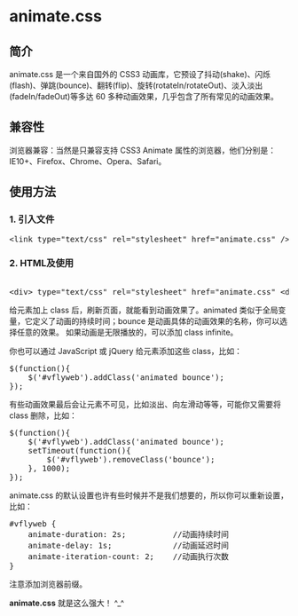 # animate.css
<h2>简介</h2>
animate.css 是一个来自国外的 CSS3 动画库，它预设了抖动(shake)、闪烁(flash)、弹跳(bounce)、翻转(flip)、旋转(rotateIn/rotateOut)、淡入淡出(fadeIn/fadeOut)等多达 60 多种动画效果，几乎包含了所有常见的动画效果。
<h2>兼容性</h2>
浏览器兼容：当然是只兼容支持 CSS3 Animate 属性的浏览器，他们分别是：IE10+、Firefox、Chrome、Opera、Safari。
<h2>使用方法</h2>
<h3>1. 引入文件</h3>
<pre>
&lt;<span class="pl-ent">link</span> type="text/css" rel="stylesheet" href="animate.css" /&gt;
</pre>
<h3>2. HTML及使用</h3>
<pre>
<div class="animated bounce" id="vflyweb"></div>
&lt;<span class="pl-ent">div</span>&gt; type="text/css" rel="stylesheet" href="animate.css" &lt;<span class="pl-ent">div</span>&gt;
</pre>
给元素加上 class 后，刷新页面，就能看到动画效果了。animated 类似于全局变量，它定义了动画的持续时间；bounce 是动画具体的动画效果的名称，你可以选择任意的效果。
如果动画是无限播放的，可以添加 class infinite。

你也可以通过 JavaScript 或 jQuery 给元素添加这些 class，比如：
<pre>
$(function(){
    $('#vflyweb').addClass('animated bounce');
});
</pre>

有些动画效果最后会让元素不可见，比如淡出、向左滑动等等，可能你又需要将 class 删除，比如：
<pre>
$(function(){
    $('#vflyweb').addClass('animated bounce');
    setTimeout(function(){
        $('#vflyweb').removeClass('bounce');
    }, 1000);
});
</pre>

animate.css 的默认设置也许有些时候并不是我们想要的，所以你可以重新设置，比如：
<pre>
#vflyweb {
    animate-duration: 2s;          //动画持续时间
    animate-delay: 1s;             //动画延迟时间
    animate-iteration-count: 2;    //动画执行次数
}
</pre>
注意添加浏览器前缀。

<b>animate.css</b> 就是这么强大！ ^_^
